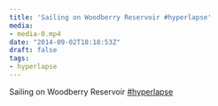 ```yaml
---
title: 'Sailing on Woodberry Reservoir #hyperlapse'
media:
- media-0.mp4
date: "2014-09-02T18:18:53Z"
draft: false
tags:
- hyperlapse
---
```

Sailing on Woodberry Reservoir [#hyperlapse](/tags/hyperlapse)
